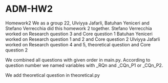 # ADM-HW2
Homework2
We as a group 22, Ulviyya Jafarli, Batuhan Yeniceri and Stefano Verrecchia did this homework 2 together. 
Stefano Verrecchia worked on Research question 3 and Core question 1
Batuhan Yeniceri worked on Research question 1 and 2 and Core question 2
Ulviyya Jafarli worked on Research question 4 and 5, theoretical question and Core question 2

We combined all questions with given order in main.py. According to question number we named variables with _RQn and _CQn_P1 or 
_CQn_P2.

We add theoretical question in theoretical.py 
